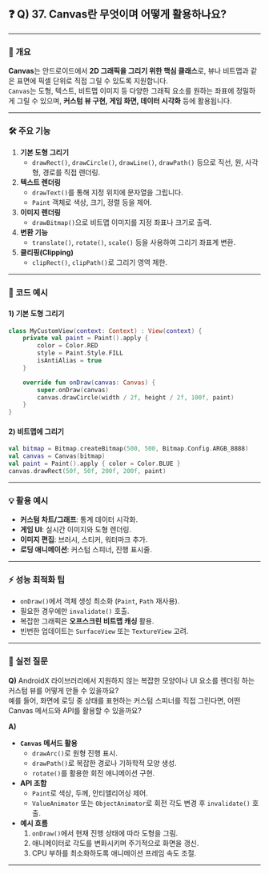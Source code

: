## ❓ Q) 37. Canvas란 무엇이며 어떻게 활용하나요?

---

### 📌 개요
**Canvas**는 안드로이드에서 **2D 그래픽을 그리기 위한 핵심 클래스**로, 뷰나 비트맵과 같은 표면에 픽셀 단위로 직접 그릴 수 있도록 지원합니다.  
`Canvas`는 도형, 텍스트, 비트맵 이미지 등 다양한 그래픽 요소를 원하는 좌표에 정밀하게 그릴 수 있으며, **커스텀 뷰 구현, 게임 화면, 데이터 시각화** 등에 활용됩니다.

---

### 🛠️ 주요 기능
1. **기본 도형 그리기**
   - `drawRect()`, `drawCircle()`, `drawLine()`, `drawPath()` 등으로 직선, 원, 사각형, 경로를 직접 렌더링.
2. **텍스트 렌더링**
   - `drawText()`를 통해 지정 위치에 문자열을 그립니다.
   - `Paint` 객체로 색상, 크기, 정렬 등을 제어.
3. **이미지 렌더링**
   - `drawBitmap()`으로 비트맵 이미지를 지정 좌표나 크기로 출력.
4. **변환 기능**
   - `translate()`, `rotate()`, `scale()` 등을 사용하여 그리기 좌표계 변환.
5. **클리핑(Clipping)**
   - `clipRect()`, `clipPath()`로 그리기 영역 제한.

---

### 📄 코드 예시

#### 1) 기본 도형 그리기
```kotlin
class MyCustomView(context: Context) : View(context) {
    private val paint = Paint().apply {
        color = Color.RED
        style = Paint.Style.FILL
        isAntiAlias = true
    }

    override fun onDraw(canvas: Canvas) {
        super.onDraw(canvas)
        canvas.drawCircle(width / 2f, height / 2f, 100f, paint)
    }
}
```

#### 2) 비트맵에 그리기
```kotlin
val bitmap = Bitmap.createBitmap(500, 500, Bitmap.Config.ARGB_8888)
val canvas = Canvas(bitmap)
val paint = Paint().apply { color = Color.BLUE }
canvas.drawRect(50f, 50f, 200f, 200f, paint)
```

---

### 💡 활용 예시
- **커스텀 차트/그래프**: 통계 데이터 시각화.
- **게임 UI**: 실시간 이미지와 도형 렌더링.
- **이미지 편집**: 브러시, 스티커, 워터마크 추가.
- **로딩 애니메이션**: 커스텀 스피너, 진행 표시줄.

---

### ⚡ 성능 최적화 팁
- `onDraw()`에서 객체 생성 최소화 (`Paint`, `Path` 재사용).
- 필요한 경우에만 `invalidate()` 호출.
- 복잡한 그래픽은 **오프스크린 비트맵 캐싱** 활용.
- 빈번한 업데이트는 `SurfaceView` 또는 `TextureView` 고려.

---

### 💬 실전 질문

**Q)** AndroidX 라이브러리에서 지원하지 않는 복잡한 모양이나 UI 요소를 렌더링 하는 커스텀 뷰를 어떻게 만들 수 있을까요?  
예를 들어, 화면에 로딩 중 상태를 표현하는 커스텀 스피너를 직접 그린다면, 어떤 Canvas 메서드와 API를 활용할 수 있을까요?


**A)**
- **`Canvas` 메서드 활용**
  - `drawArc()`로 원형 진행 표시.
  - `drawPath()`로 복잡한 경로나 기하학적 모양 생성.
  - `rotate()`를 활용한 회전 애니메이션 구현.
- **API 조합**
  - `Paint`로 색상, 두께, 안티앨리어싱 제어.
  - `ValueAnimator` 또는 `ObjectAnimator`로 회전 각도 변경 후 `invalidate()` 호출.
- **예시 흐름**
  1. `onDraw()`에서 현재 진행 상태에 따라 도형을 그림.
  2. 애니메이터로 각도를 변화시키며 주기적으로 화면을 갱신.
  3. CPU 부하를 최소화하도록 애니메이션 프레임 속도 조절.

---
